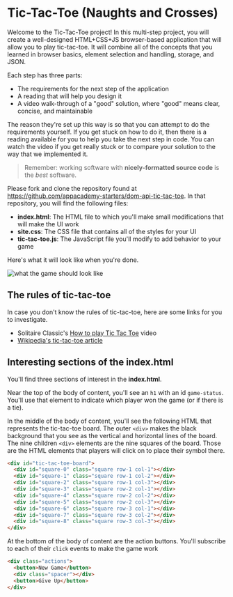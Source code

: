 # Tic-Tac-Toe (Naughts and Crosses)

Welcome to the Tic-Tac-Toe project! In this multi-step project, you will create
a well-designed HTML+CSS+JS browser-based application that will allow you to
play tic-tac-toe. It will combine all of the concepts that
you learned in browser basics, element selection and handling, storage, and
JSON.

Each step has three parts:

* The requirements for the next step of the application
* A reading that will help you design it
* A video walk-through of a "good" solution, where "good" means clear, concise,
  and maintainable

The reason they're set up this way is so that you can attempt to do the
requirements yourself. If you get stuck on how to do it, then there is a reading
available for you to help you take the next step in code. You can watch the
video if you get really stuck or to compare your solution to the way that we
implemented it.

> Remember: working software with **nicely-formatted source code** is the _best_
> software.

Please fork and clone the repository found at
https://github.com/appacademy-starters/dom-api-tic-tac-toe. In that repository,
you will find the following files:

* **index.html**: The HTML file to which you'll make small modifications that
  will make the UI work
* **site.css**: The CSS file that contains all of the styles for your UI
* **tic-tac-toe.js**: The JavaScript file you'll modify to add behavior to your
  game

Here's what it will look like when you're done.

![what the game should look like](https://assets.aaonline.io/Module-DOM-API/formative-project-tic-tac-toe/requirement-6.gif)

## The rules of tic-tac-toe

In case you don't know the rules of tic-tac-toe, here are some links for you to
investigate.

* Solitaire Classic's [How to play Tic Tac Toe] video
* [Wikipedia's tic-tac-toe article]

[How to play Tic Tac Toe]: https://www.youtube.com/watch?v=5SdW0_wTX5c
[Wikipedia's tic-tac-toe article]: https://en.wikipedia.org/wiki/Tic-tac-toe

## Interesting sections of the index.html

You'll find three sections of interest in the **index.html**.

Near the top of the body of content, you'll see an `h1` with an id
`game-status`. You'll use that element to indicate which player won the game (or
if there is a tie).

In the middle of the body of content, you'll see the following HTML that
represents the tic-tac-toe board. The outer `<div>` makes the black background
that you see as the vertical and horizontal lines of the board. The nine
children `<div>` elements are the nine squares of the board. Those are the HTML
elements that players will click on to place their symbol there.

```html
<div id="tic-tac-toe-board">
  <div id="square-0" class="square row-1 col-1"></div>
  <div id="square-1" class="square row-1 col-2"></div>
  <div id="square-2" class="square row-1 col-3"></div>
  <div id="square-3" class="square row-2 col-1"></div>
  <div id="square-4" class="square row-2 col-2"></div>
  <div id="square-5" class="square row-2 col-3"></div>
  <div id="square-6" class="square row-3 col-1"></div>
  <div id="square-7" class="square row-3 col-2"></div>
  <div id="square-8" class="square row-3 col-3"></div>
</div>
```

At the bottom of the body of content are the action buttons. You'll subscribe
to each of their `click` events to make the game work

```html
<div class="actions">
  <button>New Game</button>
  <div class="spacer"></div>
  <button>Give Up</button>
</div>
```
